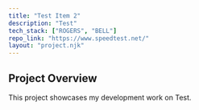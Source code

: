 ```yaml
---
title: "Test Item 2"
description: "Test"
tech_stack: ["ROGERS", "BELL"]
repo_link: "https://www.speedtest.net/"
layout: "project.njk"
---
```


## Project Overview
This project showcases my development work on Test.
